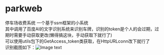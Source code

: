 # parkweb
停车场收费系统
一个基于ssm框架的小系统<br>
其中调用了百度AI的文字识别系统来识别车牌，识别的token是个人的会过期，过期时需要手动获取更改(懒得搞这块，手动获取下就行了)<br>
可以使用utils包下的GetAccess_token类获取，在HttpURLconn改下就行了<br>
识别截图如下：![Image text](https://github.com/liuliyuan666/parkweb/images/4.png)
